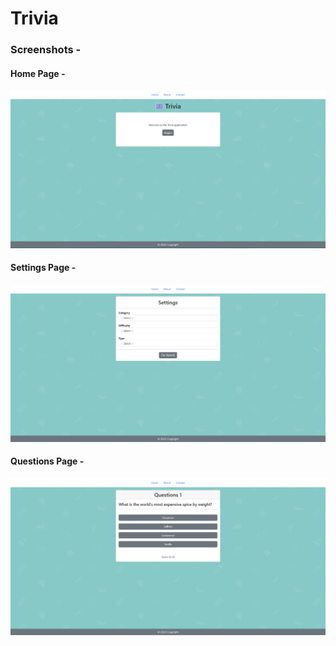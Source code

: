 # Trivia

### Screenshots - 

#### Home Page -
![alt text](https://github.com/ashwin-pandey/trivia-frontend/blob/master/public/home.png)

#### Settings Page - 
![alt text](https://github.com/ashwin-pandey/trivia-frontend/blob/master/public/settings.png)

#### Questions Page - 
![alt text](https://github.com/ashwin-pandey/trivia-frontend/blob/master/public/questions.png)